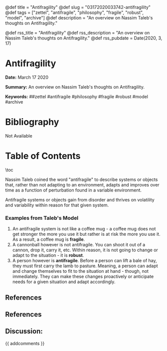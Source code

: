 @def title = "Antifragility"
@def slug = "03172020033742-antifragility"
@def tags = ["zettel", "antifragile", "philosophy", "fragile", "robust", "model", "archive"]
@def description = "An overview on Nassim Taleb's thoughts on Antifragility."

@def rss_title = "Antifragility"
@def rss_description = "An overview on Nassim Taleb's thoughts on Antifragility."
@def rss_pubdate = Date(2020, 3, 17)


Antifragility
=========

**Date:** March 17 2020

**Summary:** An overview on Nassim Taleb's thoughts on Antifragility.

**Keywords:** ##zettel #antifragile #philosophy #fragile #robust #model #archive

Bibliography
==========

Not Available

Table of Contents
=========

\toc

Nassim Taleb coined the word "antifragile" to describe systems or objects that, rather than not adapting to an environment, adapts and improves over time as a function of perturbation found in a variable environment. 

Antifragile systems or objects gain from disorder and thrives on volatility and variability within reason for that given system.

### Examples from Taleb's Model

1. An antifragile system is not like a coffee mug - a coffee mug does not get stronger the more you use it but rather is at risk the more you use it. As a result, a coffee mug is **fragile**.
2. A cannonball however is not antifragile. You can shoot it out of a cannon, drop it, carry it, etc. Within reason, it is not going to change or adapt to the situation - it is **robust**.
3. A person however is **antifragile**. Before a person can lift a bale of hay, they must first carry the lamb to pasture. Meaning, a person can adapt and change themselves to fit to the situation at hand - though, not immediately. They can make these changes proactively or anticipate needs for a given situation and adapt accordingly.

## References

## References
## Discussion: 

{{ addcomments }}
